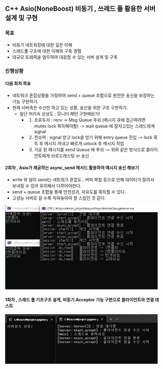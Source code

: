 ## C++ Asio(NoneBoost) 비동기 , 쓰레드 풀 활용한 서버 설계 및 구현

### 목표
- 비동기 네트워킹에 대한 깊은 이해
- 스레드풀 구조에 대한 이해와 구축 경험
- 대규모 트래픽을 염두하여 대응할 수 있는 서버 설계 및 구축

### 진행상황

#### 다음 회차 목표

- 네트워크 혼잡상황을 가정하여 send + queue 조합으로 완전한 송신을 보장하는 기능 구현하기.
- 현재 서버측은 수신만 하고 있는 상황, 송신을 위한 구조 구현하기.
    - 일단 머리속 상상도 : 모니터 패턴 구현해보기!
        - 1. 프로듀서 : recv -> Msg Queue 푸쉬 (메시지 큐에 접근하려면 mutex lock 획득해야함) -> wait queue 에 잠자고있는 스레드에게 signal
        - 2. 컨슈머 : signal 받고 lock을 얻기 위해 entry queue 진입 -> lock 획득 후 메시지 꺼내고 빠르게 unlock 후 메시지 작업
        - 3. 가공 된 메시지를 send Queue 에 푸쉬 -> 위와 같은 방식으로 클라이언트에게 브로드캐스팅 or 송신

#### 2회차 , Asio가 제공하는 async_send 메서드 활용하여 메시지 송신 해보기

- write 와 달리 send는 네트워크 혼잡도 , 버퍼 꽉참 등으로 인해 데이터가 잘려서 보내질 수 있어 유의해서 다루어야한다.
- send + queue 조합을 통해 안전성과, 자유도를 획득할 수 있다.
- 고성능 서버로 갈 수록 익혀놓아야 할 스킬인 것 같다.

<img src="./img/0002.png" width=500>


#### 1회차 , 스레드 풀 기초구조 설계, 비동기 Acceptor 기능 구현으로 클라이언트와 연결 테스트

<img src="./img/0001.png" width=500>